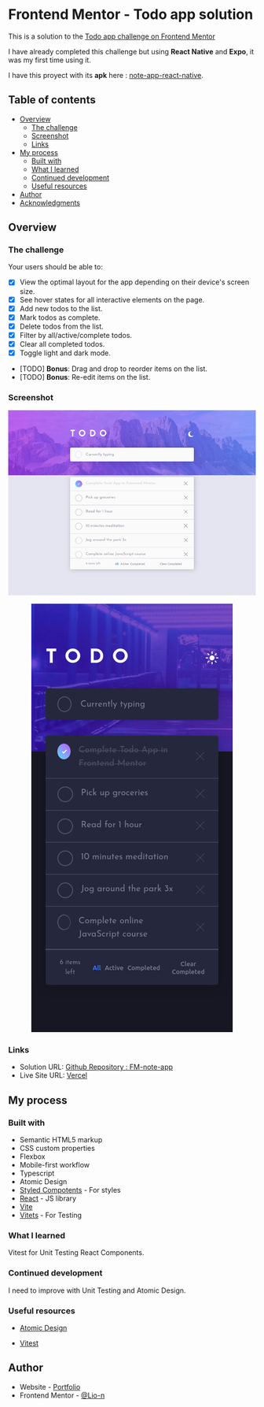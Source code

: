 # Frontend Mentor - Todo app solution

This is a solution to the [Todo app challenge on Frontend Mentor](https://www.frontendmentor.io/challenges/todo-app-Su1_KokOW)

I have already completed this challenge but using **React Native** and **Expo**, it was my first time using it.

I have this proyect with its **apk** here : [note-app-react-native](https://github.com/Lio-n/note-app-react-native).

## Table of contents

- [Overview](#overview)
  - [The challenge](#the-challenge)
  - [Screenshot](#screenshot)
  - [Links](#links)
- [My process](#my-process)
  - [Built with](#built-with)
  - [What I learned](#what-i-learned)
  - [Continued development](#continued-development)
  - [Useful resources](#useful-resources)
- [Author](#author)
- [Acknowledgments](#acknowledgments)

## Overview

### The challenge

Your users should be able to:

- [x] View the optimal layout for the app depending on their device's screen size.
- [x] See hover states for all interactive elements on the page.
- [x] Add new todos to the list.
- [x] Mark todos as complete.
- [x] Delete todos from the list.
- [x] Filter by all/active/complete todos.
- [x] Clear all completed todos.
- [x] Toggle light and dark mode.
- [TODO] **Bonus**: Drag and drop to reorder items on the list.
- [TODO] **Bonus**: Re-edit items on the list.

### Screenshot

<p align="center">
  <img src="./design/desktop-light-theme.png" alt="Desktop"/>
</p>

<p align="center">
  <img src="./design/mobile-dark-theme.png" alt="Mobile"/>
</p>

### Links

- Solution URL: [Github Repository : FM-note-app](https://github.com/Lio-n/FM-note-app)
- Live Site URL: [Vercel](https://fm-note-app.vercel.app/)

## My process

### Built with

- Semantic HTML5 markup
- CSS custom properties
- Flexbox
- Mobile-first workflow
- Typescript
- Atomic Design
- [Styled Compotents](https://styled-components.com/) - For styles
- [React](https://reactjs.org/) - JS library
- [Vite](https://vitejs.dev/)
- [Vitets](https://vitest.dev/) - For Testing

### What I learned

Vitest for Unit Testing React Components.

### Continued development

I need to improve with Unit Testing and Atomic Design.

### Useful resources

- [Atomic Design](https://www.designsystems.com/building-chimekit-with-atomic-design-and-a-collaborative-process/)

- [Vitest](https://vitest.dev/)

## Author

- Website - [Portfolio](https://www.leonardofontan.tech/)
- Frontend Mentor - [@Lio-n](https://www.frontendmentor.io/profile/Lio-n)
